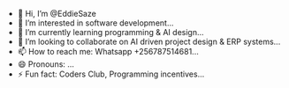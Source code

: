 - 👋 Hi, I’m @EddieSaze
- 👀 I’m interested in software development...
- 🌱 I’m currently learning programming & AI design...
- 💞️ I’m looking to collaborate on AI driven project design & ERP systems...
- 📫 How to reach me: Whatsapp +256787514681...
- 😄 Pronouns: ...
- ⚡ Fun fact: Coders Club, Programming incentives...

<!---
EddieSaze/EddieSaze is a ✨ special ✨ repository because its `README.md` (this file) appears on your GitHub profile.
You can click the Preview link to take a look at your changes.
--->

